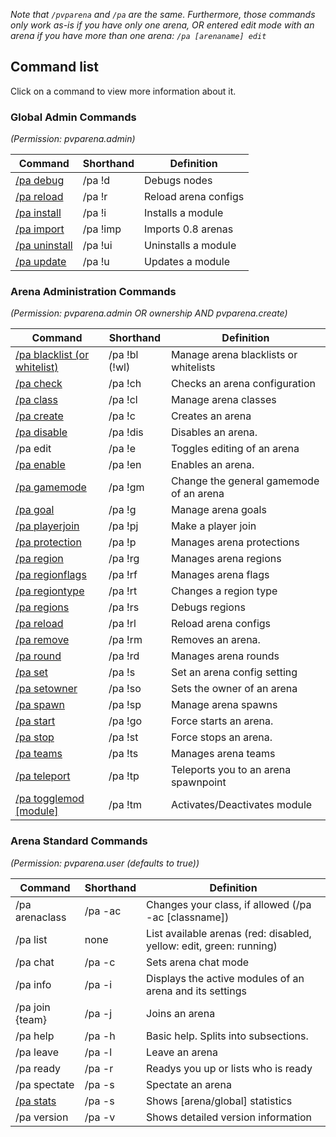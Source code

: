 *Note that `/pvparena` and `/pa` are the same. Furthermore, those commands only work as-is if you have only one arena, OR entered edit mode with an arena if you have more than one arena:
`/pa [arenaname] edit`*

## Command list

Click on a command to view more information about it.

### Global Admin Commands
_(Permission: pvparena.admin)_

Command | Shorthand | Definition
------------- | ------------- | -------------
[/pa debug](commands/debug.md) | /pa !d | Debugs nodes
[/pa reload](commands/reload.md) | /pa !r | Reload arena configs
[/pa install](commands/install.md) | /pa !i | Installs a module
[/pa import](commands/import.md) | /pa !imp | Imports 0.8 arenas
[/pa uninstall](commands/uninstall.md) | /pa !ui | Uninstalls a module
[/pa update](commands/update.md) | /pa !u | Updates a module

### Arena Administration Commands

_(Permission: pvparena.admin OR ownership AND pvparena.create)_

Command | Shorthand | Definition
------------- | ------------- | -------------
[/pa blacklist \(or whitelist\)](commands/blacklist.md) | /pa !bl (!wl) | Manage arena blacklists or whitelists
[/pa check](commands/check.md) | /pa !ch | Checks an arena configuration
[/pa class](commands/class.md) | /pa !cl | Manage arena classes
[/pa create](commands/create.md) | /pa !c | Creates an arena
[/pa disable](commands/disable.md) | /pa !dis | Disables an arena.
/pa edit | /pa !e | Toggles editing of an arena
[/pa enable](commands/enable.md) | /pa !en | Enables an arena.
[/pa gamemode](commands/gamemode.md) | /pa !gm | Change the general gamemode of an arena
[/pa goal](commands/goal.md) | /pa !g | Manage arena goals
[/pa playerjoin](commands/playerjoin.md) | /pa !pj | Make a player join
[/pa protection](commands/protection.md) | /pa !p | Manages arena protections
[/pa region](commands/region.md) | /pa !rg | Manages arena regions
[/pa regionflags](commands/regionflags.md) | /pa !rf | Manages arena flags
[/pa regiontype](commands/regiontype.md) | /pa !rt | Changes a region type
[/pa regions](commands/regions.md) | /pa !rs | Debugs regions | ^
[/pa reload](commands/reload.md) | /pa !rl | Reload arena configs
[/pa remove](commands/remove.md) | /pa !rm | Removes an arena.
[/pa round](commands/round.md) | /pa !rd | Manages arena rounds
[/pa set](commands/set.md) | /pa !s | Set an arena config setting
[/pa setowner](commands/setowner.md) | /pa !so | Sets the owner of an arena
[/pa spawn](commands/spawn.md) | /pa !sp | Manage arena spawns
[/pa start](commands/start.md) | /pa !go | Force starts an arena.
[/pa stop](commands/stop.md) | /pa !st | Force stops an arena.
[/pa teams](commands/teams.md) | /pa !ts | Manages arena teams
[/pa teleport](commands/teleport.md) | /pa !tp | Teleports you to an arena spawnpoint
[/pa togglemod \[module\]](commands/togglemod.md) | /pa !tm | Activates/Deactivates module

### Arena Standard Commands

_(Permission: pvparena.user (defaults to true))_

Command | Shorthand | Definition
------------- | ------------- | -------------
/pa arenaclass | /pa -ac | Changes your class, if allowed (/pa -ac [classname])
/pa list | none | List available arenas (red: disabled, yellow: edit, green: running)
/pa chat | /pa -c | Sets arena chat mode
/pa info | /pa -i | Displays the active modules of an arena and its settings
/pa join {team} | /pa -j | Joins an arena
/pa help | /pa -h | Basic help. Splits into subsections.
/pa leave | /pa -l | Leave an arena
/pa ready | /pa -r | Readys you up or lists who is ready
/pa spectate | /pa -s | Spectate an arena
[/pa stats](commands/stats.md) | /pa -s | Shows [arena/global] statistics
/pa version | /pa -v | Shows detailed version information